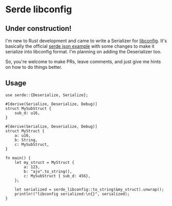 # Serde libconfig

## Under construction!

I'm new to Rust development and came to write a Serializer for [libconfig](https://github.com/hyperrealm/libconfig).
It's basically the official [serde json example](https://serde.rs/data-format.html) with some
changes to make it serialize into libconfig format. I'm planning on adding the Deserializer
too.

So, you're welcome to make PRs, leave comments, and just give me hints on how to do things better.

## Usage

```
use serde::{Deserialize, Serialize};

#[derive(Serialize, Deserialize, Debug)]
struct MySubStruct {
    sub_d: u16,
}

#[derive(Serialize, Deserialize, Debug)]
struct MyStruct {
    a: u16,
    b: String,
    c: MySubStruct,
}

fn main() {
    let my_struct = MyStruct {
        a: 123,
        b: "ajo".to_string(),
        c: MySubStruct { sub_d: 456},
    };

    let serialized = serde_libconfig::to_string(&my_struct).unwrap();
    println!("libconfig serialized:\n{}", serialized);
}
```
